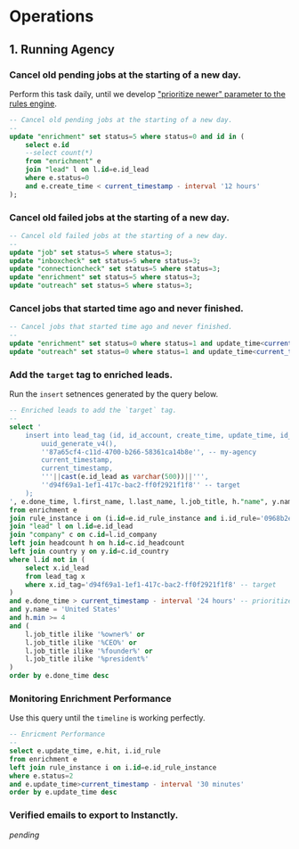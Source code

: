 # Operations

## 1. Running Agency


### Cancel old pending jobs at the starting of a new day.

Perform this task daily, until we develop ["prioritize newer" parameter to the rules engine](https://github.com/MassProspecting/docs/issues/336).

```sql
-- Cancel old pending jobs at the starting of a new day.
--
update "enrichment" set status=5 where status=0 and id in (
	select e.id
	--select count(*)
	from "enrichment" e
	join "lead" l on l.id=e.id_lead
	where e.status=0
	and e.create_time < current_timestamp - interval '12 hours'
);
```

### Cancel old failed jobs at the starting of a new day.

```sql
-- Cancel old failed jobs at the starting of a new day.
--
update "job" set status=5 where status=3;
update "inboxcheck" set status=5 where status=3;
update "connectioncheck" set status=5 where status=3;
update "enrichment" set status=5 where status=3;
update "outreach" set status=5 where status=3;
```

### Cancel jobs that started time ago and never finished.

```sql
-- Cancel jobs that started time ago and never finished.
--
update "enrichment" set status=0 where status=1 and update_time<current_timestamp - interval '45 minutes';
update "outreach" set status=0 where status=1 and update_time<current_timestamp - interval '45 minutes';
```

### Add the `target` tag to enriched leads.

Run the `insert` setnences generated by the query below.

```sql
-- Enriched leads to add the `target` tag.
--
select '
	insert into lead_tag (id, id_account, create_time, update_time, id_lead, id_tag) values (
		uuid_generate_v4(),
		''87a65cf4-c11d-4700-b266-58361ca14b8e'', -- my-agency
		current_timestamp,
		current_timestamp,
		'''||cast(e.id_lead as varchar(500))||''',
		''d94f69a1-1ef1-417c-bac2-ff0f2921f1f8'' -- target
	);	
', e.done_time, l.first_name, l.last_name, l.job_title, h."name", y.name
from enrichment e
join rule_instance i on (i.id=e.id_rule_instance and i.id_rule='0968b2ee-3998-49e4-b2fc-b3ca28dbe5e8')
join "lead" l on l.id=e.id_lead
join "company" c on c.id=l.id_company
left join headcount h on h.id=c.id_headcount 
left join country y on y.id=c.id_country 
where l.id not in (
	select x.id_lead
	from lead_tag x
	where x.id_tag='d94f69a1-1ef1-417c-bac2-ff0f2921f1f8' -- target
)
and e.done_time > current_timestamp - interval '24 hours' -- prioritize recent enrichments 
and y.name = 'United States'
and h.min >= 4
and (
	l.job_title ilike '%owner%' or
	l.job_title ilike '%CEO%' or
	l.job_title ilike '%founder%' or
	l.job_title ilike '%president%'
)
order by e.done_time desc
```

### Monitoring Enrichment Performance

Use this query until the `timeline` is working perfectly.

```sql
-- Enricment Performance
-- 
select e.update_time, e.hit, i.id_rule
from enrichment e 
left join rule_instance i on i.id=e.id_rule_instance 
where e.status=2 
and e.update_time>current_timestamp - interval '30 minutes' 
order by e.update_time desc
```

### Verified emails to export to Instanctly.

_pending_
